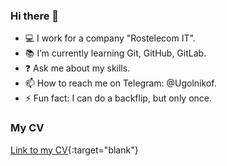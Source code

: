 ### Hi there 👋

- 💻 I work for a company "Rostelecom IT".
- 📚 I’m currently learning Git, GitHub, GitLab.
- ❓ Ask me about my skills.
- 📫 How to reach me on Telegram: @Ugolnikof.
- ⚡ Fun fact: I can do a backflip, but only once.

### My CV

[Link to my CV](https://drive.google.com/file/d/1JLaxdW-T-wZlzolZ16FENsTm3_CqfD_W/view?usp=sharing){:target="blank"}
